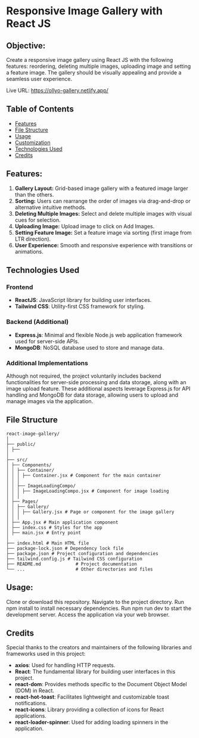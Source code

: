 # Responsive Image Gallery with React JS

## Objective:

Create a responsive image gallery using React JS with the following features: reordering, deleting multiple images, uploading image and setting a feature image. The gallery should be visually appealing and provide a seamless user experience.

Live URL: https://ollyo-gallery.netlify.app/

## Table of Contents

- [Features](#features)
- [File Structure](#file-structure)
- [Usage](#usage)
- [Customization](#customization)
- [Technologies Used](#technologies-used)
- [Credits](#credits)

## Features:

1. **Gallery Layout:** Grid-based image gallery with a featured image larger than the others.
2. **Sorting:** Users can rearrange the order of images via drag-and-drop or alternative intuitive methods.
3. **Deleting Multiple Images:** Select and delete multiple images with visual cues for selection.
4. **Uploading Image:** Upload image to click on Add Images.
5. **Setting Feature Image:** Set a feature image via sorting (first image from LTR direction).
6. **User Experience:** Smooth and responsive experience with transitions or animations.

## Technologies Used

### Frontend

- **ReactJS**: JavaScript library for building user interfaces.
- **Tailwind CSS**: Utility-first CSS framework for styling.

### Backend (Additional)

- **Express.js**: Minimal and flexible Node.js web application framework used for server-side APIs.
- **MongoDB**: NoSQL database used to store and manage data.

### Additional Implementations

Although not required, the project voluntarily includes backend functionalities for server-side processing and data storage, along with an image upload feature. These additional aspects leverage Express.js for API handling and MongoDB for data storage, allowing users to upload and manage images via the application.

## File Structure

```plaintext
react-image-gallery/
│
├── public/
│ ├──
│
├── src/
│ ├── Components/
│ │ ├── Container/
│ │ │ ├── Container.jsx # Component for the main container
│ │ │
│ │ ├── ImageLoadingCompo/
│ │ │ ├── ImageLoadingCompo.jsx # Component for image loading
│ │ │
│ ├── Pages/
│ │ ├── Gallery/
│ │ │ ├── Gallery.jsx # Page or component for the image gallery
│ │ │
│ ├── App.jsx # Main application component
│ ├── index.css # Styles for the app
│ ├── main.jsx # Entry point
│
├── index.html # Main HTML file
├── package-lock.json # Dependency lock file
├── package.json # Project configuration and dependencies
├── tailwind.config.js # Tailwind CSS configuration
├── README.md             # Project documentation
└── ...                   # Other directories and files
```

## Usage:

Clone or download this repository.
Navigate to the project directory.
Run npm install to install necessary dependencies.
Run npm run dev to start the development server.
Access the application via your web browser.

## Credits

Special thanks to the creators and maintainers of the following libraries and frameworks used in this project:

- **axios**: Used for handling HTTP requests.
- **React**: The fundamental library for building user interfaces in this project.
- **react-dom**: Provides methods specific to the Document Object Model (DOM) in React.
- **react-hot-toast**: Facilitates lightweight and customizable toast notifications.
- **react-icons**: Library providing a collection of icons for React applications.
- **react-loader-spinner**: Used for adding loading spinners in the application.
